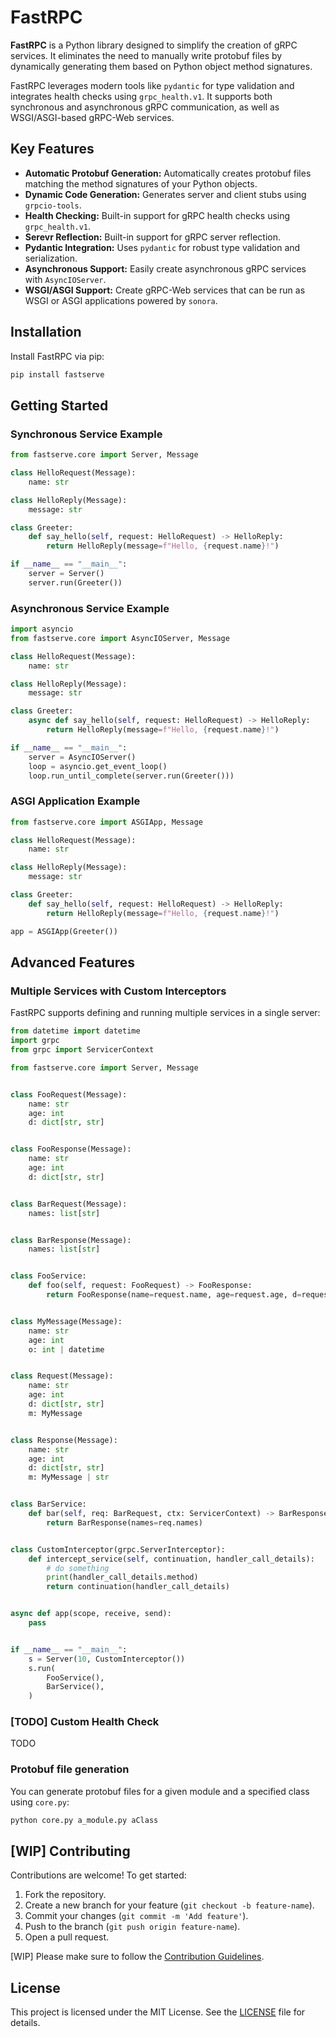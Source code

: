 # FastRPC

**FastRPC** is a Python library designed to simplify the creation of gRPC services. It eliminates the need to manually write protobuf files by dynamically generating them based on Python object method signatures.

FastRPC leverages modern tools like `pydantic` for type validation and integrates health checks using `grpc_health.v1`. It supports both synchronous and asynchronous gRPC communication, as well as WSGI/ASGI-based gRPC-Web services.

## Key Features

- **Automatic Protobuf Generation:** Automatically creates protobuf files matching the method signatures of your Python objects.
- **Dynamic Code Generation:** Generates server and client stubs using `grpcio-tools`.
- **Health Checking:** Built-in support for gRPC health checks using `grpc_health.v1`.
- **Serevr Reflection:** Built-in support for gRPC server reflection.
- **Pydantic Integration:** Uses `pydantic` for robust type validation and serialization.
- **Asynchronous Support:** Easily create asynchronous gRPC services with `AsyncIOServer`.
- **WSGI/ASGI Support:** Create gRPC-Web services that can be run as WSGI or ASGI applications powered by `sonora`.

## Installation

Install FastRPC via pip:

```bash
pip install fastserve
```

## Getting Started

### Synchronous Service Example

```python
from fastserve.core import Server, Message

class HelloRequest(Message):
    name: str

class HelloReply(Message):
    message: str

class Greeter:
    def say_hello(self, request: HelloRequest) -> HelloReply:
        return HelloReply(message=f"Hello, {request.name}!")

if __name__ == "__main__":
    server = Server()
    server.run(Greeter())
```

### Asynchronous Service Example

```python
import asyncio
from fastserve.core import AsyncIOServer, Message

class HelloRequest(Message):
    name: str

class HelloReply(Message):
    message: str

class Greeter:
    async def say_hello(self, request: HelloRequest) -> HelloReply:
        return HelloReply(message=f"Hello, {request.name}!")

if __name__ == "__main__":
    server = AsyncIOServer()
    loop = asyncio.get_event_loop()
    loop.run_until_complete(server.run(Greeter()))
```

### ASGI Application Example

```python
from fastserve.core import ASGIApp, Message

class HelloRequest(Message):
    name: str

class HelloReply(Message):
    message: str

class Greeter:
    def say_hello(self, request: HelloRequest) -> HelloReply:
        return HelloReply(message=f"Hello, {request.name}!")

app = ASGIApp(Greeter())
```

## Advanced Features

### Multiple Services with Custom Interceptors

FastRPC supports defining and running multiple services in a single server:

```python
from datetime import datetime
import grpc
from grpc import ServicerContext

from fastserve.core import Server, Message


class FooRequest(Message):
    name: str
    age: int
    d: dict[str, str]


class FooResponse(Message):
    name: str
    age: int
    d: dict[str, str]


class BarRequest(Message):
    names: list[str]


class BarResponse(Message):
    names: list[str]


class FooService:
    def foo(self, request: FooRequest) -> FooResponse:
        return FooResponse(name=request.name, age=request.age, d=request.d)


class MyMessage(Message):
    name: str
    age: int
    o: int | datetime


class Request(Message):
    name: str
    age: int
    d: dict[str, str]
    m: MyMessage


class Response(Message):
    name: str
    age: int
    d: dict[str, str]
    m: MyMessage | str


class BarService:
    def bar(self, req: BarRequest, ctx: ServicerContext) -> BarResponse:
        return BarResponse(names=req.names)


class CustomInterceptor(grpc.ServerInterceptor):
    def intercept_service(self, continuation, handler_call_details):
        # do something
        print(handler_call_details.method)
        return continuation(handler_call_details)


async def app(scope, receive, send):
    pass


if __name__ == "__main__":
    s = Server(10, CustomInterceptor())
    s.run(
        FooService(),
        BarService(),
    )
```

### [TODO] Custom Health Check
TODO

### Protobuf file generation
You can generate protobuf files for a given module and a specified class using `core.py`:

```bash
python core.py a_module.py aClass
```

## [WIP] Contributing

Contributions are welcome! To get started:

1. Fork the repository.
2. Create a new branch for your feature (`git checkout -b feature-name`).
3. Commit your changes (`git commit -m 'Add feature'`).
4. Push to the branch (`git push origin feature-name`).
5. Open a pull request.

[WIP] Please make sure to follow the [Contribution Guidelines](CONTRIBUTING.md).

## License

This project is licensed under the MIT License. See the [LICENSE](LICENSE) file for details.
